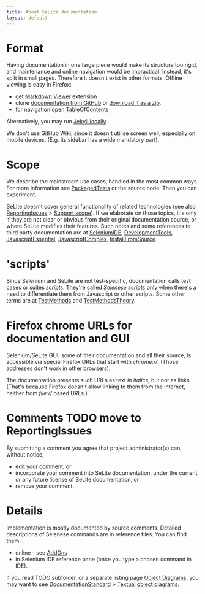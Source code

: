 ```yaml
---
title: About SeLite documentation
layout: default
---
```


# Format
Having documentation in one large piece would make its structure too rigid, and maintenance and online navigation would be impractical. Instead, it's split in small pages. Therefore it doesn't exist in other formats. Offline viewing is easy in Firefox:
* get [Markdown Viewer](https://addons.mozilla.org/en-us/firefox/addon/markdown-viewer/) extension
* clone [documentation from GitHub](https://github.com/selite/selite.github.io) or [download it as a zip](https://github.com/selite/selite.github.io/archive/master.zip).
* for navigation open [TableOfContents](TableOfContents)

Alternatively, you may run [Jekyll locally](https://help.github.com/articles/using-jekyll-with-pages/).

We don't use GitHub Wiki, since it doesn't utilise screen well, especially on mobile devices. (E.g. its sidebar has a wide mandatory part).

# Scope
We describe the mainstream use cases, handled in the most common ways. For more information see [PackagedTests](PackagedTests) or the source code. Then you can experiment.

SeLite doesn't cover general functionality of related technologies (see also [ReportingIssues](ReportingIssues) > [Support scope](ReportingIssues#support-scope)). If we elaborate on those topics, it's only if they are not clear or obvious from their original documentation source, or where SeLite modifies their features. Such notes and some references to third party documentation are at [SeleniumIDE](SeleniumIDE), [DevelopmentTools](DevelopmentTools), [JavascriptEssential](JavascriptEssential), [JavascriptComplex](JavascriptComplex), [InstallFromSource](InstallFromSource).

# 'scripts'
Since Selenium and SeLite are not test-specific, documentation calls test cases or suites _scripts_. They're called <i>Selenese scripts</i> only when there's a need to differentiate them from Javascript or other scripts. Some other terms are at [TestMethods](TestMethods) and [TestMethodsTheory](TestMethodsTheory).

# Firefox chrome URLs for documentation and GUI
Selenium/SeLite GUI, some of their documentation and all their source, is accessible via special Firefox URLs that start with _chrome://_. (Those addresses don't work in other browsers).

The documentation presents such URLs as text _in italics_, but not as links. (That's because Firefox doesn't allow linking to them from the internet, neither from _file://_ based URLs.)

# Comments TODO move to ReportingIssues
By submitting a comment you agree that project administrator(s) can, without notice,
  * edit your comment, or
  * incorporate your comment into SeLite documentation, under the current or any future license of SeLite documentation, or
  * remove your comment.

# Details #
Implementation is mostly documented by source comments. Detailed descriptions of Selenese commands are in reference files. You can find them
  * online - see [AddOns](AddOns)
  * in Selenium IDE reference pane (once you type a chosen command in IDE).

If you read TODO subfolder, or a separate listing page [Object Diagrams](https://code.google.com/p/selite/w/list?q=label:ObjectDiagram), you may want to see [DocumentationStandard](DocumentationStandard) > [Textual object diagrams](DocumentationStandard#textual-object-diagrams).